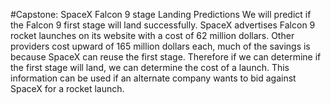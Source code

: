 #Capstone: SpaceX Falcon 9 stage Landing Predictions
We will predict if the Falcon 9 first stage will land successfully. SpaceX advertises Falcon 9 rocket launches on its website with a cost of 62 million dollars. Other providers cost upward of 165 million dollars each, much of the savings is because SpaceX can reuse the first stage. Therefore if we can determine if the first stage will land, we can determine the cost of a launch. This information can be used if an alternate company wants to bid against SpaceX for a rocket launch.
